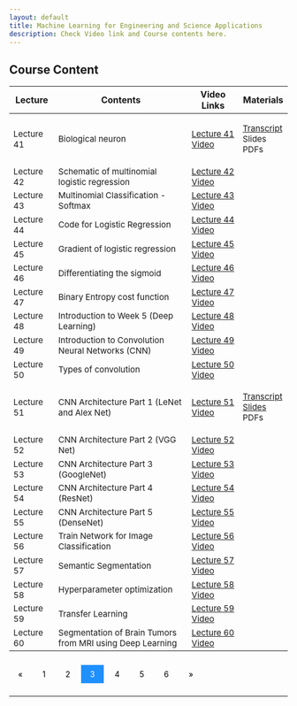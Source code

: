 ```yaml
---
layout: default
title: Machine Learning for Engineering and Science Applications
description: Check Video link and Course contents here.
---
```


## Course Content
<style>
.pagination a {
  color: black;
  float: center;
  padding: 8px 16px;
  text-decoration: none;
  transition: background-color .3s;
}

.pagination a.active {
  background-color: dodgerblue;
  color: white;
}

.pagination a:hover:not(.active) {background-color: #ddd;}
</style>

<table>
<thead>
<tr>
<th>Lecture</th>
<th>Contents</th>
  <th>Video Links</th>
  <th>Materials</th>
</tr>
</thead>
<tbody>
<tr>
<td style="font-size: 15px;">Lecture 41</td>
<td style="font-size: 15px;">Biological neuron</td>
  <td style="font-size: 15px;"><a href="https://youtu.be/PQEpTu47fS4">Lecture 41 Video</a></td>
<td style="font-size: 15px;"><p><a href="https://drive.google.com/drive/folders/1v7Qtk46F1g8k8lVuoPf7KqDjYJq1MhSp">Transcript</a><br>
  Slides<br>
  PDFs</p></td>
</tr>
  <tr>
  <td style="font-size: 15px;">Lecture 42</td>
<td style="font-size: 15px;">Schematic of multinomial logistic regression</td>
  <td style="font-size: 15px;"><a href="https://youtu.be/-JJNKOhkFqA">Lecture 42 Video</a></td>
<td></td>
</tr>
  <tr>
<td style="font-size: 15px;">Lecture 43</td>
<td style="font-size: 15px;">Multinomial Classification - Softmax</td>
  <td style="font-size: 15px;"><a href="https://youtu.be/cM4lmkq8XsU">Lecture 43 Video</a></td>
<td></td>
</tr>
   <tr>
<td style="font-size: 15px;" >Lecture 44</td>
<td style="font-size: 15px;">Code for Logistic Regression</td>
  <td style="font-size: 15px;"><a href="https://youtu.be/v31hgzbge88">Lecture 44 Video</a></td>
<td></td>
</tr>
   <tr>
<td style="font-size: 15px;">Lecture 45</td>
<td style="font-size: 15px;">Gradient of logistic regression</td>
  <td style="font-size: 15px;"><a href="https://youtu.be/xXvgkILaFT4">Lecture 45 Video</a></td>
<td></td>
</tr>
   <tr>
<td style="font-size: 15px;">Lecture 46</td>
<td style="font-size: 15px;">Differentiating the sigmoid</td>
  <td style="font-size: 15px;"><a href="https://youtu.be/pIRHtwRxE3k">Lecture 46 Video</a></td>
<td></td>
</tr>
   <tr>
<td style="font-size: 15px;">Lecture 47</td>
<td style="font-size: 15px;">Binary Entropy cost function</td>
  <td style="font-size: 15px;"><a href="https://youtu.be/2ca_K2rgNVA">Lecture 47 Video</a></td>
<td></td>
</tr>
   <tr>
<td style="font-size: 15px;">Lecture 48</td>
<td style="font-size: 15px;">Introduction to Week 5 (Deep Learning)</td>
  <td style="font-size: 15px;"><a href="https://youtu.be/vBRQXXCnOiE">Lecture 48 Video</a></td>
<td></td>
</tr>
  <tr>
<td style="font-size: 15px;">Lecture 49</td>
<td style="font-size: 15px;">Introduction to Convolution Neural Networks (CNN)</td>
  <td style="font-size: 15px;"><a href="https://youtu.be/cFgASecJGo8">Lecture 49 Video</a></td>
<td></td>
</tr>
  <tr>
<td style="font-size: 15px;">Lecture 50</td>
<td style="font-size: 15px;">Types of convolution</td>
  <td style="font-size: 15px;"><a href="https://youtu.be/gmr18xg4wTg">Lecture 50 Video</a></td>
<td></td>
</tr>
   <tr>
<td style="font-size: 15px;">Lecture 51</td>
<td style="font-size: 15px;">CNN Architecture Part 1 (LeNet and Alex Net)</td>
  <td style="font-size: 15px;"><a href="https://youtu.be/T7t1uTzh3oI">Lecture 51 Video</a></td>
<td style="font-size: 15px;"><p><a href="https://drive.google.com/drive/folders/1v7Qtk46F1g8k8lVuoPf7KqDjYJq1MhSp">Transcript</a><br>
  <a href="https://docs.google.com/presentation/d/1rB-iul60pg9X9l2jt-Q2pb9g5tXLOY6H/edit#slide=id.p1">Slides</a><br>
  PDFs</p></td>
</tr>
   <tr>
<td style="font-size: 15px;">Lecture 52</td>
<td style="font-size: 15px;">CNN Architecture Part 2 (VGG Net)</td>
  <td style="font-size: 15px;"><a href="https://youtu.be/GrLaytcy15M">Lecture 52 Video</a></td>
<td></td>
</tr>
   <tr>
<td style="font-size: 15px;">Lecture 53</td>
<td style="font-size: 15px;">CNN Architecture Part 3 (GoogleNet)</td>
  <td style="font-size: 15px;"><a href="https://youtu.be/AUH1hm30VG4">Lecture 53 Video</a></td>
<td></td>
</tr>
   <tr>
<td style="font-size: 15px;">Lecture 54</td>
<td style="font-size: 15px;">CNN Architecture Part 4 (ResNet)</td>
  <td style="font-size: 15px;"><a href="https://youtu.be/iBepeakXC08">Lecture 54 Video</a></td>
<td></td>
</tr>
   <tr>
<td style="font-size: 15px;">Lecture 55</td>
<td style="font-size: 15px;">CNN Architecture Part 5 (DenseNet)</td>
  <td style="font-size: 15px;"><a href="https://youtu.be/oV4YBitzXKw">Lecture 55 Video</a></td>
<td></td>
</tr>
   <tr>
<td style="font-size: 15px;">Lecture 56</td>
<td style="font-size: 15px;">Train Network for Image Classification</td>
  <td style="font-size: 15px;"><a href="https://youtu.be/TFweeMtkRLM">Lecture 56 Video</a></td>
<td></td>
</tr>
   <tr>
<td style="font-size: 15px;">Lecture 57</td>
<td style="font-size: 15px;">Semantic Segmentation</td>
  <td style="font-size: 15px;"><a href="https://youtu.be/_N7HRnBgoCw">Lecture 57 Video</a></td>
<td></td>
</tr>
   <tr>
<td style="font-size: 15px;">Lecture 58</td>
<td style="font-size: 15px;">Hyperparameter optimization</td>
  <td style="font-size: 15px;"><a href="https://youtu.be/lFughnnbBi4">Lecture 58 Video</a></td>
<td></td>
</tr>
   <tr>
<td style="font-size: 15px;">Lecture 59</td>
<td style="font-size: 15px;">Transfer Learning</td>
  <td style="font-size: 15px;"><a href="https://youtu.be/0a8WgnFdTEI">Lecture 59 Video</a></td>
<td></td>
</tr>
   <tr>
<td style="font-size: 15px;">Lecture 60</td>
<td style="font-size: 15px;">Segmentation of Brain Tumors from MRI using Deep Learning</td>
  <td style="font-size: 15px;"><a href="https://youtu.be/PcNqAVNCZrE">Lecture 60 Video</a></td>
<td></td>
</tr>
</tbody>
</table>

<br>
<div class="pagination">
  <a href="course_page2.html">&laquo;</a>
  <a href="course_page.html">1</a>
  <a href="course_page2.html">2</a>
  <a class="active" href="course_page3.html">3</a>
  <a href="course_page4.html">4</a>
  <a href="course_page5.html">5</a>
  <a href="course_page6.html">6</a>
  <a href="course_page4.html">&raquo;</a>
</div>
<br>

---
